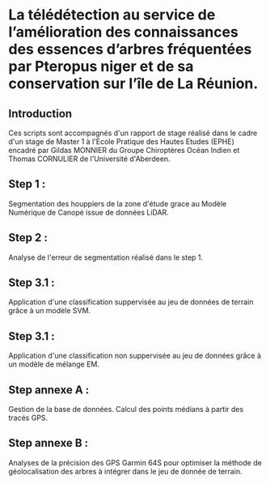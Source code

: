# La télédétection au service de l’amélioration des connaissances des essences d’arbres fréquentées par Pteropus niger et de sa conservation sur l’île de La Réunion.

## Introduction
Ces scripts sont accompagnés d'un rapport de stage réalisé dans le cadre d'un stage de Master 1 à l'Ecole Pratique des Hautes Etudes (EPHE) encadré par Gildas MONNIER du Groupe Chiroptères Océan Indien et Thomas CORNULIER de l'Université d'Aberdeen.

## Step 1 : 
Segmentation des houppiers de la zone d'étude grace au Modèle Numérique de Canopé issue de données LiDAR.

## Step 2 : 
Analyse de l'erreur de segmentation réalisé dans le step 1.

## Step 3.1 : 
Application d'une classification suppervisée au jeu de données de terrain grâce à un modèle SVM.

## Step 3.1 : 
Application d'une classification non suppervisée au jeu de données grâce à un modèle de mélange EM.

## Step annexe A : 
Gestion de la base de données. Calcul des points médians à partir des tracés GPS.

## Step annexe B :
Analyses de la précision des GPS Garmin 64S pour optimiser la méthode de géolocalisation des arbres à intégrer dans le jeu de donnée de terrain.
